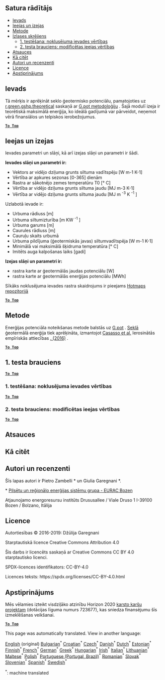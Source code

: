 <h2> Satura rādītājs </h2><ul><li> <a href="#introduction">Ievads</a> </li><li> <a href="#inputs-and-outputs">Ieejas un izejas</a> </li><li> <a href="#method">Metode</a> </li><li> <a href="#sample-run">Izlases skrējiens</a> <ul><li> <a href="#test-run-1-default-input-values">1. testēšana: noklusējuma ievades vērtības</a> </li><li> <a href="#test-run-2-modified-input-values">2. testa brauciens: modificētas ieejas vērtības</a> </li></ul></li><li> <a href="#references">Atsauces</a> </li><li> <a href="#how-to-cite">Kā citēt</a> </li><li> <a href="#authors-and-reviewers">Autori un recenzenti</a> </li><li> <a href="#license">Licence</a> </li><li> <a href="#acknowledgement">Apstiprinājums</a> </li></ul><h2> Ievads </h2><p> Tā mērķis ir aprēķināt seklo ģeotermisko potenciālu, pamatojoties uz <a href="https://grass.osgeo.org/grass76/manuals/addons/r.green.gshp.theoretical.html">r.green.gshp.theoretical</a> saskaņā ar <a href="https://www.sciencedirect.com/science/article/pii/S0360544216303358">G.pot metodoloģiju</a> . Šajā modulī izeja ir teorētiskā maksimālā enerģija, ko ideālā gadījumā var pārveidot, neņemot vērā finansiālos un telpiskos ierobežojumus. </p><p><ins> <code><strong><a href="#table-of-contents">To Top</a></strong></code> </ins> </p><h2> Ieejas un izejas </h2><p> Ievades parametri un slāņi, kā arī izejas slāņi un parametri ir šādi. </p><p> <strong>Ievades slāņi un parametri ir:</strong> </p><ul><li> Vektors ar vidējo dziļuma grunts siltuma vadītspēju [W m-1 K-1] </li><li> Vērtība ar apkures sezonas [0-365] dienām </li><li> Rastra ar sākotnējo zemes temperatūru T0 [° C] </li><li> Vērtība ar vidējo dziļuma grunts siltuma jaudu [MJ m-3 K-1] </li><li> Vērtība ar vidējo dziļuma grunts siltuma jaudu [MJ m <sup>-3</sup> K <sup>-1</sup> ] </li></ul><p> Uzlabotā ievade ir: </p><ul><li> Urbuma rādiuss [m] </li><li> Urbuma siltumizturība [m KW <sup>-1</sup> ] </li><li> Urbuma garums [m] </li><li> Caurules rādiuss [m] </li><li> Cauruļu skaits urbumā </li><li> Urbuma pildījuma (ģeotermiskās javas) siltumvadītspēja [W m-1 K-1] </li><li> Minimālā vai maksimālā šķidruma temperatūra [° C] </li><li> Imitēts auga kalpošanas laiks [gadi] </li></ul><p> <strong>Izejas slāņi un parametri ir:</strong> </p><ul><li> rastra karte ar ģeotermālās jaudas potenciālu [W] </li><li> rastra karte ar ģeotermālās enerģijas potenciālu [MWh] </li></ul><p> Sīkāks noklusējuma ievades rastra skaidrojums ir pieejams <a href="https://gitlab.com/hotmaps/potential/potential_geothermal_raster">Hotmaps repozitorijā</a> </p><p><ins> <code><strong><a href="#table-of-contents">To Top</a></strong></code> </ins> </p><h2> Metode </h2><p> Enerģijas potenciāla noteikšanas metode balstās uz <a href="https://www.sciencedirect.com/science/article/pii/S0360544216303358">G.pot</a> . <a href="https://www.sciencedirect.com/science/article/pii/S0360544216303358">Seklā</a> ģeotermālā enerģija tiek aprēķināta, izmantojot <a href="https://www.sciencedirect.com/science/article/pii/S0360544216303358">Casasso et al.</a> Ierosinātās empīriskās attiecības <a href="https://www.sciencedirect.com/science/article/pii/S0360544216303358">. (2016)</a> . </p><p><ins> <code><strong><a href="#table-of-contents">To Top</a></strong></code> </ins> </p><h2> 1. testa brauciens </h2><p><ins> <code><strong><a href="#table-of-contents">To Top</a></strong></code> </ins> </p><h3> 1. testēšana: noklusējuma ievades vērtības </h3><p><ins> <code><strong><a href="#table-of-contents">To Top</a></strong></code> </ins> </p><h3> 2. testa brauciens: modificētas ieejas vērtības </h3><p><ins> <code><strong><a href="#table-of-contents">To Top</a></strong></code> </ins> </p><h2> Atsauces </h2><h2> Kā citēt </h2><h2> Autori un recenzenti </h2><p> Šīs lapas autori ir Pietro Zambelli * un Giulia Garegnani *. </p><p> * <a href="http://www.eurac.edu/en/research/technologies/renewableenergy/researchfields/Pages/Energy-strategies-and-planning.aspx">Pilsētu un reģionālo enerģijas sistēmu grupa - EURAC Bozen</a> </p><p> Atjaunojamo energoresursu institūts Drususallee / Viale Druso 1 I-39100 Bozen / Bolzano, Itālija </p><h2> Licence </h2><p> Autortiesības © 2016-2019: Džūlija Garegnani </p><p> Starptautiskā licence Creative Commons Attribution 4.0 </p><p> Šis darbs ir licencēts saskaņā ar Creative Commons CC BY 4.0 starptautisko licenci. </p><p> SPDX-licences identifikators: CC-BY-4.0 </p><p> Licences teksts: https://spdx.org/licenses/CC-BY-4.0.html </p><h2> Apstiprinājums </h2><p> Mēs vēlamies izteikt visdziļāko atzinību Horizon 2020 <a href="https://www.hotmaps-project.eu">karsto karšu projektam</a> (dotācijas līguma numurs 723677), kas sniedza finansējumu šīs izmeklēšanas veikšanai. </p><p><ins> <code><strong><a href="#table-of-contents">To Top</a></strong></code> </ins> </p>

This page was automatically translated. View in another language:

[English](en-CM-Shallow-geothermal-potential) (original) [Bulgarian](bg-CM-Shallow-geothermal-potential)<sup>\*</sup> [Croatian](hr-CM-Shallow-geothermal-potential)<sup>\*</sup> [Czech](cs-CM-Shallow-geothermal-potential)<sup>\*</sup> [Danish](da-CM-Shallow-geothermal-potential)<sup>\*</sup> [Dutch](nl-CM-Shallow-geothermal-potential)<sup>\*</sup> [Estonian](et-CM-Shallow-geothermal-potential)<sup>\*</sup> [Finnish](fi-CM-Shallow-geothermal-potential)<sup>\*</sup> [French](fr-CM-Shallow-geothermal-potential)<sup>\*</sup> [German](de-CM-Shallow-geothermal-potential)<sup>\*</sup> [Greek](el-CM-Shallow-geothermal-potential)<sup>\*</sup> [Hungarian](hu-CM-Shallow-geothermal-potential)<sup>\*</sup> [Irish](ga-CM-Shallow-geothermal-potential)<sup>\*</sup> [Italian](it-CM-Shallow-geothermal-potential)<sup>\*</sup>  [Lithuanian](lt-CM-Shallow-geothermal-potential)<sup>\*</sup> [Maltese](mt-CM-Shallow-geothermal-potential)<sup>\*</sup> [Polish](pl-CM-Shallow-geothermal-potential)<sup>\*</sup> [Portuguese (Portugal, Brazil)](pt-CM-Shallow-geothermal-potential)<sup>\*</sup> [Romanian](ro-CM-Shallow-geothermal-potential)<sup>\*</sup> [Slovak](sk-CM-Shallow-geothermal-potential)<sup>\*</sup> [Slovenian](sl-CM-Shallow-geothermal-potential)<sup>\*</sup> [Spanish](es-CM-Shallow-geothermal-potential)<sup>\*</sup> [Swedish](sv-CM-Shallow-geothermal-potential)<sup>\*</sup> 

<sup>\*</sup>: machine translated
